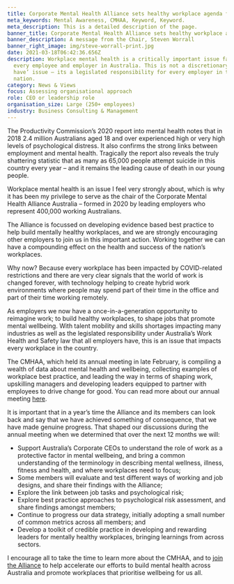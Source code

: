 ```yaml
---
title: Corporate Mental Health Alliance sets healthy workplace agenda for 2021
meta_keywords: Mental Awareness, CMHAA, Keyword, Keyword.
meta_description: This is a detailed description of the page.
banner_title: Corporate Mental Health Alliance sets healthy workplace agenda for 2021
banner_description: A message from the Chair, Steven Worrall
banner_right_image: img/steve-worrall-print.jpg
date: 2021-03-18T06:42:36.656Z
description: Workplace mental health is a critically important issue facing
  every employee and employer in Australia. This is not a discretionary ‘nice to
  have’ issue – its a legislated responsibility for every employer in the
  nation.
category: News & Views
focus: Assessing organisational approach
role: CEO or leadership role
organisation_size: Large (250+ employees)
industry: Business Consulting & Management
---
```


The Productivity Commission’s 2020 report into mental health notes that in 2018 2.4 million Australians aged 18 and over experienced high or very high levels of psychological distress. It also confirms the strong links between employment and mental health. Tragically the report also reveals the truly shattering statistic that as many as 65,000 people attempt suicide in this country every year – and it remains the leading cause of death in our young people.

Workplace mental health is an issue I feel very strongly about, which is why it has been my privilege to serve as the chair of the Corporate Mental Health Alliance Australia – formed in 2020 by leading employers who represent 400,000 working Australians.

The Alliance is focussed on developing evidence based best practice to help build mentally healthy workplaces, and we are strongly encouraging other employers to join us in this important action. Working together we can have a compounding effect on the health and success of the nation’s workplaces.

Why now? Because every workplace has been impacted by COVID-related restrictions and there are very clear signals that the world of work is changed forever, with technology helping to create hybrid work environments where people may spend part of their time in the office and part of their time working remotely. 

As employers we now have a once-in-a-generation opportunity to reimagine work; to build healthy workplaces, to shape jobs that promote mental wellbeing. With talent mobility and skills shortages impacting many industries as well as the legislated responsibility under Australia’s Work Health and Safety law that all employers have, this is an issue that impacts every workplace in the country. 

The CMHAA, which held its annual meeting in late February, is compiling a wealth of data about mental health and wellbeing, collecting examples of workplace best practice, and leading the way in terms of shaping work, upskilling managers and developing leaders equipped to partner with employees to drive change for good.
You can read more about our annual meeting [here](https://cmhaa.org.au/resources/cmhaa-annual-gathering-february-2021/).

It is important that in a year’s time the Alliance and its members can look back and say that we have achieved something of consequence, that we have made genuine progress. That shaped our discussions during the annual meeting when we determined that over the next 12 months we will:

* Support Australia’s Corporate CEOs to understand the role of work as a protective factor in mental wellbeing, and bring a common understanding of the terminology in describing mental wellness, illness, fitness and health, and where workplaces need to focus;
* Some members will evaluate and test different ways of working and job designs, and share their findings with the Alliance;
* Explore the link between job tasks and psychological risk;
* Explore best practice approaches to psychological risk assessment, and share findings amongst members;
* Continue to progress our data strategy, initially adopting a small number of common metrics across all members; and
* Develop a toolkit of credible practice in developing and rewarding leaders for mentally healthy workplaces, bringing learnings from across sectors.

I encourage all to take the time to learn more about the CMHAA, and to [join the Alliance](https://cmhaa.org.au/membership/) to help accelerate our efforts to build mental health across Australia and promote workplaces that prioritise wellbeing for us all.